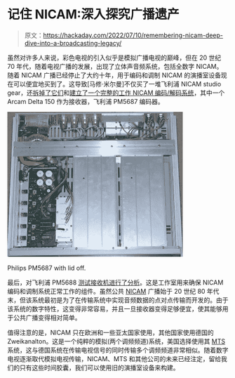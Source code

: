 # 记住 NICAM:深入探究广播遗产

> 原文：<https://hackaday.com/2022/07/10/remembering-nicam-deep-dive-into-a-broadcasting-legacy/>

虽然对许多人来说，彩色电视的引入似乎是模拟广播电视的巅峰，但在 20 世纪 70 年代，随着电视广播的发展，出现了立体声音频系统，包括全数字 NICAM。随着 NICAM 广播已经停止了大约十年，用于编码和调制 NICAM 的演播室设备现在可以便宜地买到了。这导致[马修·米尔曼]不仅买了一堆飞利浦 NICAM studio gear，还[拆掉了它们](https://www.mattmillman.com/remembering-nicam-part-1-broadcast-equipment-teardown/)和[建立了一个完整的工作 NICAM 编码/解码系统](https://www.mattmillman.com/remembering-nicam-part-2-recreating-a-pal-i-signal-and-receiving-it-with-something-fancy/)，其中一个 Arcam Delta 150 作为接收器，飞利浦 PM5687 编码器。

[![Philips PM5687 with lid off.](img/a084c10f2e9f6d827537b152870ea589.png)](https://hackaday.com/wp-content/uploads/2022/07/nicam_top_open-1.jpg)

Philips PM5687 with lid off.

最后，对飞利浦 PM5688 [测试接收机进行了分析](https://www.mattmillman.com/remembering-nicam-part-3-philips-pm5688-test-receiver-teardown/)。这是工作室用来确保 NICAM 编码和调制系统正常工作的组件。虽然公共 [NICAM](https://en.wikipedia.org/wiki/NICAM) 广播始于 20 世纪 80 年代末，但该系统最初是为了在传输系统中实现音频数据的点对点传输而开发的。由于该系统的数字特性，这变得非常容易，并且一旦接收器变得足够便宜，使其能够用于公共广播变得相对简单。

值得注意的是，NICAM 只在欧洲和一些亚太国家使用，其他国家使用德国的 Zweikanalton。这是一个纯粹的模拟(两个调频频道)系统，美国选择使用其 [MTS](https://en.wikipedia.org/wiki/Multichannel_Television_Sound) 系统，这与德国系统在传输电视信号的同时传输多个调频频道非常相似。随着数字电视逐渐取代模拟电视传输，NICAM、MTS 和其他公司的未来已经注定，留给我们的只有这些时间胶囊，我们可以使用旧的演播室设备来构建。